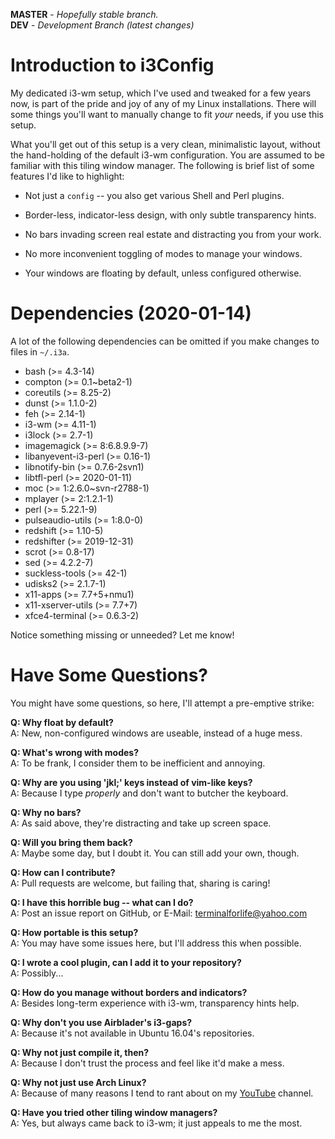 **MASTER** - _Hopefully stable branch._\
**DEV** - _Development Branch (latest changes)_

# Introduction to i3Config

My dedicated i3-wm setup, which I've used and tweaked for a few years now, is part of the pride and joy of any of my Linux installations. There will some things you'll want to manually change to fit _your_ needs, if you use this setup.

What you'll get out of this setup is a very clean, minimalistic layout, without the hand-holding of the default i3-wm configuration. You are assumed to be familiar with this tiling window manager. The following is brief list of some features I'd like to highlight:

  * Not just a `config` -- you also get various Shell and Perl plugins.

  * Border-less, indicator-less design, with only subtle transparency hints.

  * No bars invading screen real estate and distracting you from your work.

  * No more inconvenient toggling of modes to manage your windows.

  * Your windows are floating by default, unless configured otherwise.

# Dependencies (2020-01-14)

A lot of the following dependencies can be omitted if you make changes to files in `~/.i3a`.

  * bash (>= 4.3-14)
  * compton (>= 0.1~beta2-1)
  * coreutils (>= 8.25-2)
  * dunst (>= 1.1.0-2)
  * feh (>= 2.14-1)
  * i3-wm (>= 4.11-1)
  * i3lock (>= 2.7-1)
  * imagemagick (>= 8:6.8.9.9-7)
  * libanyevent-i3-perl (>= 0.16-1)
  * libnotify-bin (>= 0.7.6-2svn1)
  * libtfl-perl (>= 2020-01-11)
  * moc (>= 1:2.6.0~svn-r2788-1)
  * mplayer (>= 2:1.2.1-1)
  * perl (>= 5.22.1-9)
  * pulseaudio-utils (>= 1:8.0-0)
  * redshift (>= 1.10-5)
  * redshifter (>= 2019-12-31)
  * scrot (>= 0.8-17)
  * sed (>= 4.2.2-7)
  * suckless-tools (>= 42-1)
  * udisks2 (>= 2.1.7-1)
  * x11-apps (>= 7.7+5+nmu1)
  * x11-xserver-utils (>= 7.7+7)
  * xfce4-terminal (>= 0.6.3-2)

Notice something missing or unneeded? Let me know!

# Have Some Questions?

You might have some questions, so here, I'll attempt a pre-emptive strike:

  **Q: Why float by default?**\
  A: New, non-configured windows are useable, instead of a huge mess.

  **Q: What's wrong with modes?**\
  A: To be frank, I consider them to be inefficient and annoying.

  **Q: Why are you using 'jkl;' keys instead of vim-like keys?**\
  A: Because I type _properly_ and don't want to butcher the keyboard.

  **Q: Why no bars?**\
  A: As said above, they're distracting and take up screen space.

  **Q: Will you bring them back?**\
  A: Maybe some day, but I doubt it. You can still add your own, though.

  **Q: How can I contribute?**\
  A: Pull requests are welcome, but failing that, sharing is caring!

  **Q: I have this horrible bug -- what can I do?**\
  A: Post an issue report on GitHub, or E-Mail: terminalforlife@yahoo.com

  **Q: How portable is this setup?**\
  A: You may have some issues here, but I'll address this when possible.

  **Q: I wrote a cool plugin, can I add it to your repository?**\
  A: Possibly...

  **Q: How do you manage without borders and indicators?**\
  A: Besides long-term experience with i3-wm, transparency hints help.

  **Q: Why don't you use Airblader's i3-gaps?**\
  A: Because it's not available in Ubuntu 16.04's repositories.

  **Q: Why not just compile it, then?**\
  A: Because I don't trust the process and feel like it'd make a mess.

  **Q: Why not just use Arch Linux?**\
  A: Because of many reasons I tend to rant about on my [YouTube](https://www.youtube.com/channel/UCfp-lNJy4QkIGnaEE6NtDSg) channel.

  **Q: Have you tried other tiling window managers?**\
  A: Yes, but always came back to i3-wm; it just appeals to me the most.
